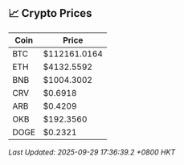 ## 📈 Crypto Prices

| Coin | Price |
| ---- | ----- |
| BTC | $112161.0164 |
| ETH | $4132.5592 |
| BNB | $1004.3002 |
| CRV | $0.6918 |
| ARB | $0.4209 |
| OKB | $192.3560 |
| DOGE | $0.2321 |

_Last Updated: 2025-09-29 17:36:39.2 +0800 HKT_